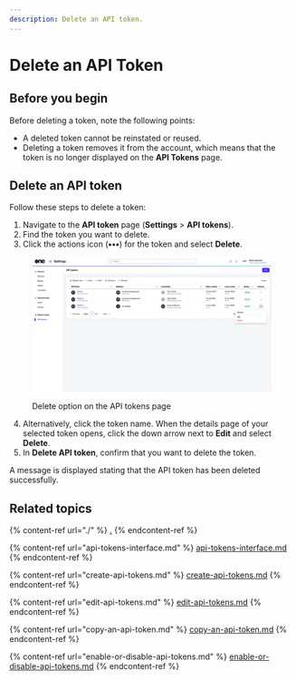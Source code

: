 ```yaml
---
description: Delete an API token.
---
```


# Delete an API Token

## Before you begin

Before deleting a token, note the following points:

* A deleted token cannot be reinstated or reused.&#x20;
* Deleting a token removes it from the account, which means that the token is no longer displayed on the **API Tokens** page.&#x20;

## Delete an API token

Follow these steps to delete a token:

1. Navigate to the **API token** page (**Settings** > **API tokens**).
2. Find the token you want to delete.
3. Click the actions icon (**•••**) for the token and select **Delete**.&#x20;

<figure><img src="../../../.gitbook/assets/image (424).png" alt=""><figcaption><p>Delete option on the API tokens page</p></figcaption></figure>

4. Alternatively, click the token name. When the details page of your selected token opens, click the down arrow next to **Edit** and select **Delete**.
5. In **Delete API token**, confirm that you want to delete the token.&#x20;

A message is displayed stating that the API token has been deleted successfully.&#x20;

## Related topics

{% content-ref url="./" %}
[.](./)
{% endcontent-ref %}

{% content-ref url="api-tokens-interface.md" %}
[api-tokens-interface.md](api-tokens-interface.md)
{% endcontent-ref %}

{% content-ref url="create-api-tokens.md" %}
[create-api-tokens.md](create-api-tokens.md)
{% endcontent-ref %}

{% content-ref url="edit-api-tokens.md" %}
[edit-api-tokens.md](edit-api-tokens.md)
{% endcontent-ref %}

{% content-ref url="copy-an-api-token.md" %}
[copy-an-api-token.md](copy-an-api-token.md)
{% endcontent-ref %}

{% content-ref url="enable-or-disable-api-tokens.md" %}
[enable-or-disable-api-tokens.md](enable-or-disable-api-tokens.md)
{% endcontent-ref %}
